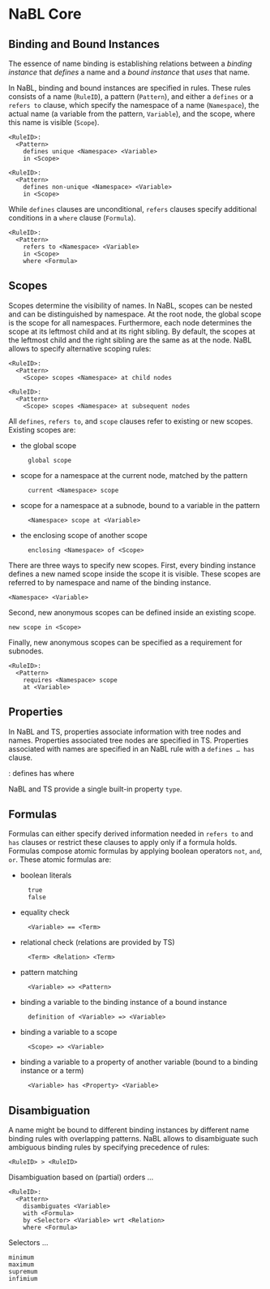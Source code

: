 # NaBL Core

## Binding and Bound Instances

The essence of name binding is establishing relations between a *binding instance* that *defines* a name and a *bound instance* that *uses* that name.

In NaBL, binding and bound instances are specified in rules. These rules consists of a name (`RuleID`), a pattern (`Pattern`), and either a `defines` or a `refers to` clause, which specify the namespace of a name (`Namespace`), the actual name (a variable from the pattern, `Variable`), and the scope, where this name is visible (`Scope`).

    <RuleID>: 
      <Pattern> 
        defines unique <Namespace> <Variable> 
        in <Scope>
    
    <RuleID>: 
      <Pattern> 
        defines non-unique <Namespace> <Variable> 
        in <Scope>

While `defines` clauses are unconditional, `refers` clauses specify additional conditions in a `where` clause (`Formula`). 

    <RuleID>: 
      <Pattern>
        refers to <Namespace> <Variable> 
        in <Scope>
        where <Formula>

## Scopes

Scopes determine the visibility of names. In NaBL, scopes can be nested and can be distinguished by namespace. At the root node, the global scope is the scope for all namespaces. Furthermore, each node determines the scope at its leftmost child and at its right sibling. By default, the scopes at the leftmost child and the right sibling are the same as at the node. NaBL allows to specify alternative scoping rules:

    <RuleID>: 
      <Pattern>
        <Scope> scopes <Namespace> at child nodes 

    <RuleID>: 
      <Pattern>
        <Scope> scopes <Namespace> at subsequent nodes 

All `defines`, `refers to`, and `scope` clauses refer to existing or new scopes. Existing scopes are:

* the global scope 

        global scope

* scope for a namespace at the current node, matched by the pattern

        current <Namespace> scope

* scope for a namespace at a subnode, bound to a variable in the pattern

        <Namespace> scope at <Variable>

* the enclosing scope of another scope

        enclosing <Namespace> of <Scope>

There are three ways to specify new scopes. First, every binding instance defines a new named scope inside the scope it is visible. These scopes are referred to by namespace and name of the binding instance.

    <Namespace> <Variable>

Second, new anonymous scopes can be defined inside an existing scope.
 
    new scope in <Scope>

Finally, new anonymous scopes can be specified as a requirement for subnodes.

    <RuleID>:
      <Pattern> 
        requires <Namespace> scope 
        at <Variable>

## Properties

In NaBL and TS, properties associate information with tree nodes and names. Properties associated tree nodes are specified in TS. Properties associated with names are specified in an NaBL rule with a `defines … has` clause.

   <RuleID>: 
      <Pattern> 
        defines <Variable> has <Property> <Term>
        where <Formula>

NaBL and TS provide a single built-in property `type`.

## Formulas

Formulas can either specify derived information needed in `refers to` and `has` clauses or restrict these clauses to apply only if a formula holds. Formulas compose atomic formulas by applying boolean operators `not`, `and`, `or`. These atomic formulas are:

* boolean literals

        true
        false

* equality check

        <Variable> == <Term>

* relational check (relations are provided by TS)

        <Term> <Relation> <Term>

* pattern matching

        <Variable> => <Pattern>

* binding a variable to the binding instance of a bound instance

        definition of <Variable> => <Variable>

* binding a variable to a scope

        <Scope> => <Variable>

* binding a variable to a property of another variable (bound to a binding instance or a term)

        <Variable> has <Property> <Variable>

## Disambiguation

A name might be bound to different binding instances by different name binding rules with overlapping patterns. NaBL allows to disambiguate such ambiguous binding rules by specifying precedence of rules:

    <RuleID> > <RuleID> 

Disambiguation based on (partial) orders …

    <RuleID>:
      <Pattern>
        disambiguates <Variable>
        with <Formula>
        by <Selector> <Variable> wrt <Relation>
        where <Formula>
 
Selectors …

    minimum 
    maximum
    supremum
    infimium
    



